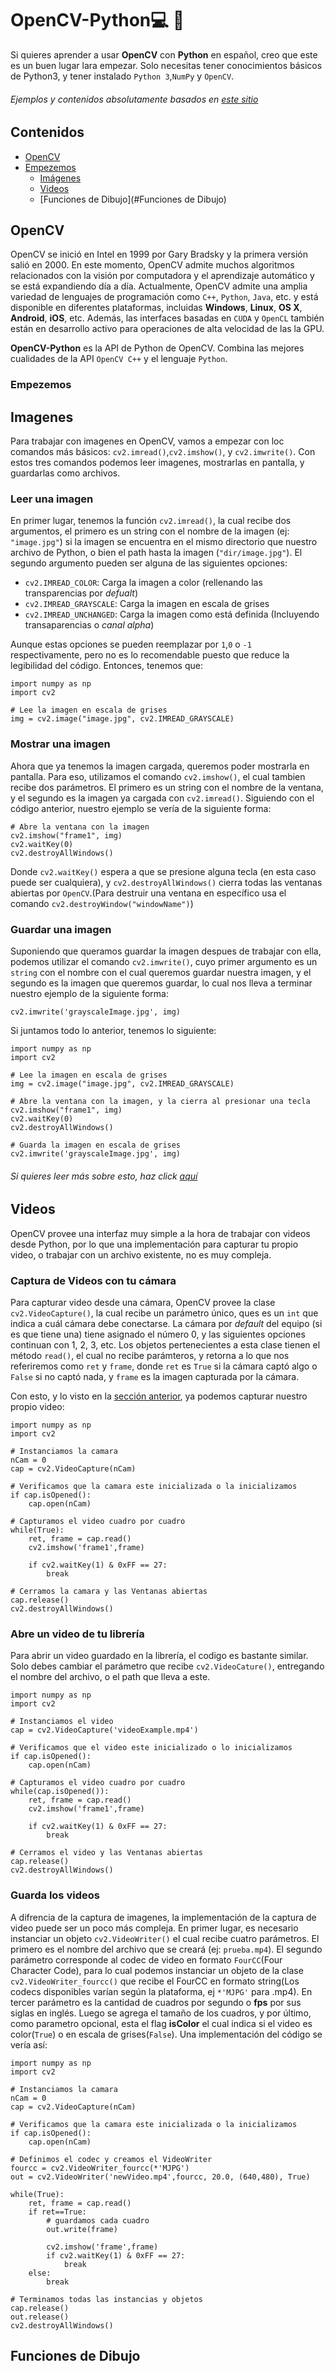 # OpenCV-Python:computer: :eyes:

Si quieres aprender a usar **OpenCV** con **Python** en español, creo que este es un buen lugar lara empezar. Solo necesitas tener conocimientos básicos de Python3, y tener instalado `Python 3`,`NumPy` y `OpenCV`.
###### Ejemplos y contenidos absolutamente basados en [este sitio](https://opencv-python-tutroals.readthedocs.io/en/latest/index.html)
## Contenidos
* [OpenCV](#OpenCv)
* [Empezemos](#Empezemos)
  * [Imágenes](#Imagenes)
  * [Videos](#Videos)
  * [Funciones de Dibujo](#Funciones de Dibujo)

## OpenCV
OpenCV se inició en Intel en 1999 por Gary Bradsky y la primera versión salió en 2000. En este momento, OpenCV admite muchos algoritmos relacionados con la visión por computadora y el aprendizaje automático y se está expandiendo día a día. Actualmente, OpenCV admite una amplia variedad de lenguajes de programación como `C++`, `Python`, `Java`, etc. y está disponible en diferentes plataformas, incluidas **Windows**, **Linux**, **OS X**, **Android**, **iOS**, etc. Además, las interfaces basadas en `CUDA` y `OpenCL` también están en desarrollo activo para operaciones de alta velocidad de las la GPU.

**OpenCV-Python** es la API de Python de OpenCV. Combina las mejores cualidades de la API `OpenCV C++` y el lenguaje `Python`.

### Empezemos

## Imagenes

Para trabajar con imagenes en OpenCV, vamos a empezar con loc comandos más básicos: `cv2.imread()`,`cv2.imshow()`, y `cv2.imwrite()`. Con estos tres comandos podemos leer imagenes, mostrarlas en pantalla, y guardarlas como archivos.

### Leer una imagen
En primer lugar, tenemos la función `cv2.imread()`, la cual recibe dos argumentos, el primero es un string con el nombre de la imagen (ej: `"image.jpg"`) si la imagen se encuentra en el mismo directorio que nuestro archivo de Python, o bien el path hasta la imagen (`"dir/image.jpg"`). El segundo argumento pueden ser alguna de las siguientes opciones:
* `cv2.IMREAD_COLOR`: Carga la imagen a color (rellenando las transparencias por *defualt*)
* `cv2.IMREAD_GRAYSCALE`: Carga la imagen en escala de grises
* `cv2.IMREAD_UNCHANGED`: Carga la imagen como está definida (Incluyendo transaparencias o *canal alpha*)

Aunque estas opciones se pueden reemplazar por `1`,`0` o `-1` respectivamente, pero no es lo recomendable puesto que reduce la legibilidad del código. Entonces, tenemos que:
```python3
import numpy as np
import cv2

# Lee la imagen en escala de grises
img = cv2.image("image.jpg", cv2.IMREAD_GRAYSCALE)
```
### Mostrar una imagen
Ahora que ya tenemos la imagen cargada, queremos poder mostrarla en pantalla. Para eso, utilizamos el comando `cv2.imshow()`, el cual tambien recibe dos parámetros. El primero es un string con el nombre de la ventana, y el segundo es la imagen ya cargada con `cv2.imread()`. Siguiendo con el código anterior, nuestro ejemplo se vería de la siguiente forma:
```python3
# Abre la ventana con la imagen
cv2.imshow("frame1", img)
cv2.waitKey(0)
cv2.destroyAllWindows()
```
Donde `cv2.waitKey()` espera a que se presione alguna tecla (en esta caso puede ser cualquiera), y `cv2.destroyAllWindows()` cierra todas las ventanas abiertas por `OpenCV`.(Para destruir una ventana en específico usa el comando `cv2.destroyWindow("windowName")`)
### Guardar una imagen
Suponiendo que queramos guardar la imagen despues de trabajar con ella, podemos utilizar el comando `cv2.imwrite()`, cuyo primer argumento es un `string`
con el nombre con el cual queremos guardar nuestra imagen, y el segundo es la imagen que queremos guardar, lo cual nos lleva a terminar nuestro ejemplo de la siguiente forma:
```python3
cv2.imwrite('grayscaleImage.jpg', img)
```
Si juntamos todo lo anterior, tenemos lo siguiente:

```python3
import numpy as np
import cv2

# Lee la imagen en escala de grises
img = cv2.image("image.jpg", cv2.IMREAD_GRAYSCALE)

# Abre la ventana con la imagen, y la cierra al presionar una tecla
cv2.imshow("frame1", img)
cv2.waitKey(0)
cv2.destroyAllWindows()

# Guarda la imagen en escala de grises
cv2.imwrite('grayscaleImage.jpg', img)
```
###### Si quieres leer más sobre esto, haz click [aquí](https://opencv-python-tutroals.readthedocs.io/en/latest/py_tutorials/py_gui/py_image_display/py_image_display.html)

## Videos
OpenCV provee una interfaz muy simple a la hora de trabajar con videos desde Python, por lo que una implementación para capturar tu propio video, o trabajar con un archivo existente, no es muy compleja.

### Captura de Videos con tu cámara
Para capturar video desde una cámara, OpenCV provee la clase `cv2.VideoCapture()`, la cual recibe un parámetro único, ques es un `int` que indica a cuál cámara debe conectarse. La cámara por *default* del equipo (si es que tiene una) tiene asignado el número 0, y las siguientes opciones continuan con 1, 2, 3, etc. Los objetos pertenecientes a esta clase tienen el método `read()`, el cual no recibe parámteros, y retorna a lo que nos referiremos como `ret` y `frame`, donde `ret` es `True` si la cámara captó algo o `False` si no captó nada, y `frame` es la imagen capturada por la cámara.

Con esto, y lo visto en la [sección anterior](#Imagenes), ya podemos capturar nuestro propio video:
```python3
import numpy as np
import cv2

# Instanciamos la camara
nCam = 0
cap = cv2.VideoCapture(nCam)

# Verificamos que la camara este inicializada o la inicializamos
if cap.isOpened():
	cap.open(nCam)

# Capturamos el video cuadro por cuadro
while(True):
	ret, frame = cap.read()
	cv2.imshow('frame1',frame)
	
	if cv2.waitKey(1) & 0xFF == 27:
		break

# Cerramos la camara y las Ventanas abiertas
cap.release()
cv2.destroyAllWindows()
```
### Abre un video de tu librería
Para abrir un video guardado en la librería, el codigo es bastante similar. Solo debes cambiar el parámetro que recibe `cv2.VideoCature()`, entregando el nombre 
del archivo, o el path que lleva a este.
```python3
import numpy as np
import cv2

# Instanciamos el video
cap = cv2.VideoCapture('videoExample.mp4')

# Verificamos que el video este inicializado o lo inicializamos
if cap.isOpened():
	cap.open(nCam)

# Capturamos el video cuadro por cuadro
while(cap.isOpened()):
	ret, frame = cap.read()
	cv2.imshow('frame1',frame)
	
	if cv2.waitKey(1) & 0xFF == 27:
		break

# Cerramos el video y las Ventanas abiertas
cap.release()
cv2.destroyAllWindows()
```
### Guarda los videos
A difrencia de la captura de imagenes, la implementación de la captura de video puede ser un poco más compleja. En primer lugar, es necesario instanciar un objeto
`cv2.VideoWriter()` el cual recibe cuatro parámetros. El primero es el nombre del archivo que se creará (ej: `prueba.mp4`). El segundo parámetro corresponde al 
codec de video en formato `FourCC`(Four Character Code), para lo cual podemos instanciar un objeto de la clase `cv2.VideoWriter_fourcc()` que recibe el FourCC en 
formato string(Los codecs disponibles varían según la plataforma, ej `*'MJPG'` para .mp4). En tercer parámetro es la cantidad de cuadros por segundo o **fps** por 
sus siglas en inglés. Luego se agrega el tamaño de los cuadros, y por último, como parametro opcional, esta el flag **isColor** el cual indica si el video es 
color(`True`) o en escala de grises(`False`). Una implementación del código se vería así:
```python3
import numpy as np
import cv2

# Instanciamos la camara
nCam = 0
cap = cv2.VideoCapture(nCam)

# Verificamos que la camara este inicializada o la inicializamos
if cap.isOpened():
	cap.open(nCam)

# Definimos el codec y creamos el VideoWriter
fourcc = cv2.VideoWriter_fourcc(*'MJPG')
out = cv2.VideoWriter('newVideo.mp4',fourcc, 20.0, (640,480), True)

while(True):
    ret, frame = cap.read()
    if ret==True:
        # guardamos cada cuadro
        out.write(frame)

        cv2.imshow('frame',frame)
        if cv2.waitKey(1) & 0xFF == 27:
            break
    else:
        break

# Terminamos todas las instancias y objetos
cap.release()
out.release()
cv2.destroyAllWindows()
```
## Funciones de Dibujo
